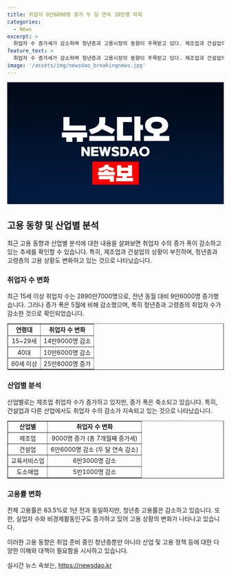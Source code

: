 ```yaml
---
title: 취업자 9만6000명 증가 두 달 연속 10만명 하회
categories:
  - News
excerpt: >
  취업자 수 증가세가 감소하며 청년층과 고용시장의 동향이 주목받고 있다. 제조업과 건설업의 부진으로 취업자 수가 감소했으며, 청년층과 40대의 취업자 수도 줄었다. 하지만 고령층은 취업자 수가 증가하는 등 고용시장은 다양한 변화를 겪고 있다. 고용률은 전반적으로 안정적이나 청년층과 40대의 고용률은 감소했다. 실업자와 실업률도 늘어난 가운데 비경제활동인구가 증가하는 등 고용시장에 여전한 어려움이 존재하는 것으로 나타났다.
feature_text: >
  취업자 수 증가세가 감소하며 청년층과 고용시장의 동향이 주목받고 있다. 제조업과 건설업의 부진으로 취업자 수가 감소했으며, 청년층과 40대의 취업자 수도 줄었다. 하지만 고령층은 취업자 수가 증가하는 등 고용시장은 다양한 변화를 겪고 있다. 고용률은 전반적으로 안정적이나 청년층과 40대의 고용률은 감소했다. 실업자와 실업률도 늘어난 가운데 비경제활동인구가 증가하는 등 고용시장에 여전한 어려움이 존재하는 것으로 나타났다.
image: '/assets/img/newsdao_breakingnews.jpg'
---
```


<p><img src="/assets/img/newsdao_breakingnews.jpg" alt="implanttips 속보" /></p>

<h2 data-ke-size="size26">고용 동향 및 산업별 분석</h2>

<p data-ke-size="size16">최근 고용 동향과 산업별 분석에 대한 내용을 살펴보면 취업자 수의 증가 폭이 감소하고 있는 추세를 확인할 수 있습니다. 특히, 제조업과 건설업의 상황이 부진하며, 청년층과 고령층의 고용 상황도 변화하고 있는 것으로 나타났습니다.</p>

<h3>취업자 수 변화</h3>

<p data-ke-size="size16">최근 15세 이상 취업자 수는 2890만7000명으로, 전년 동월 대비 9만6000명 증가했습니다. 그러나 증가 폭은 5월에 비해 감소했으며, 특히 청년층과 고령층의 취업자 수가 감소한 것으로 확인되었습니다.</p>

<table style="width: 100%;" border="1">
<tbody>
<tr>
<td style="text-align: center; height: 17px;"><b>연령대</b></td>
<td style="text-align: center; height: 17px;"><b>취업자 수 변화</b></td>
</tr>
<tr>
<td style="text-align: center; height: 17px;">15~29세</td>
<td style="text-align: center; height: 17px;">14만9000명 감소</td>
</tr>
<tr>
<td style="text-align: center; height: 17px;">40대</td>
<td style="text-align: center; height: 17px;">10만6000명 감소</td>
</tr>
<tr>
<td style="text-align: center; height: 17px;">60세 이상</td>
<td style="text-align: center; height: 17px;">25만8000명 증가</td>
</tr>
</tbody>
</table>

<h3>산업별 분석</h3>

<p data-ke-size="size16">산업별로는 제조업 취업자 수가 증가하고 있지만, 증가 폭은 축소되고 있습니다. 특히, 건설업과 다른 산업에서도 취업자 수의 감소가 지속되고 있는 것으로 나타났습니다.</p>

<table style="width: 100%;" border="1">
<tbody>
<tr>
<td style="text-align: center; height: 17px;"><b>산업별</b></td>
<td style="text-align: center; height: 17px;"><b>취업자 수 변화</b></td>
</tr>
<tr>
<td style="text-align: center; height: 17px;">제조업</td>
<td style="text-align: center; height: 17px;">9000명 증가 (총 7개월째 증가세)</td>
</tr>
<tr>
<td style="text-align: center; height: 17px;">건설업</td>
<td style="text-align: center; height: 17px;">6만6000명 감소 (두 달 연속 감소)</td>
</tr>
<tr>
<td style="text-align: center; height: 17px;">교육서비스업</td>
<td style="text-align: center; height: 17px;">6만3000명 감소</td>
</tr>
<tr>
<td style="text-align: center; height: 17px;">도소매업</td>
<td style="text-align: center; height: 17px;">5만1000명 감소</td>
</tr>
</tbody>
</table>

<h3>고용률 변화</h3>

<p data-ke-size="size16">전체 고용률은 63.5%로 1년 전과 동일하지만, 청년층 고용률은 감소하고 있습니다. 또한, 실업자 수와 비경제활동인구도 증가하고 있어 고용 상황의 변화가 나타나고 있습니다.</p>

<p data-ke-size="size16">이러한 고용 동향은 취업 준비 중인 청년층뿐만 아니라 산업 및 고용 정책 등에 대한 다양한 이해와 대책이 필요함을 시사하고 있습니다.</p>
실시간 뉴스 속보는, <a href="https://newsdao.kr" rel="dofollow">https://newsdao.kr</a>



